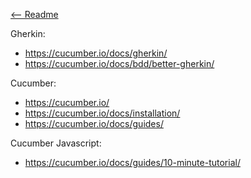 [<-- Readme](Readme.md)

Gherkin: 

- https://cucumber.io/docs/gherkin/
- https://cucumber.io/docs/bdd/better-gherkin/

Cucumber:

- https://cucumber.io/
- https://cucumber.io/docs/installation/
- https://cucumber.io/docs/guides/

Cucumber Javascript:

- https://cucumber.io/docs/guides/10-minute-tutorial/